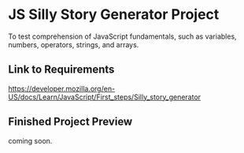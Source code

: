 # JS Silly Story Generator Project

To test comprehension of JavaScript fundamentals, such as variables, numbers, operators, strings, and arrays.


## Link to Requirements

https://developer.mozilla.org/en-US/docs/Learn/JavaScript/First_steps/Silly_story_generator


## Finished Project Preview

coming soon.